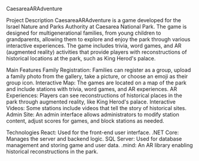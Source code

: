 CaesareaARAdventure

Project Description
CaesareaARAdventure is a game developed for the Israel Nature and Parks Authority at Caesarea National Park. The game is designed for multigenerational families, from young children to grandparents, allowing them to explore and enjoy the park through various interactive experiences. The game includes trivia, word games, and AR (augmented reality) activities that provide players with reconstructions of historical locations at the park, such as King Herod's palace.

Main Features
Family Registration: Families can register as a group, upload a family photo from the gallery, take a picture, or choose an emoji as their group icon.
Interactive Map: The games are located on a map of the park and include stations with trivia, word games, and AR experiences.
AR Experiences: Players can see reconstructions of historical places in the park through augmented reality, like King Herod's palace.
Interactive Videos: Some stations include videos that tell the story of historical sites.
Admin Site: An admin interface allows administrators to modify station content, adjust scores for games, and block stations as needed.

Technologies
React: Used for the front-end user interface.
.NET Core: Manages the server and backend logic.
SQL Server: Used for database management and storing game and user data.
.mind: An AR library enabling historical reconstructions in the park.
